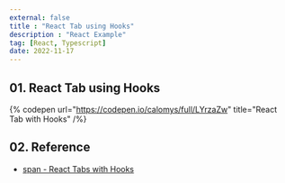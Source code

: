 ```yaml
---
external: false
title : "React Tab using Hooks"
description : "React Example"
tag: [React, Typescript]
date: 2022-11-17
---
```


## 01. React Tab using Hooks

{% codepen url="https://codepen.io/calomys/full/LYrzaZw" title="React Tab with Hooks" /%}

## 02. Reference

- [span - React Tabs with Hooks](https://codepen.io/span/pen/MWaQYXV)
